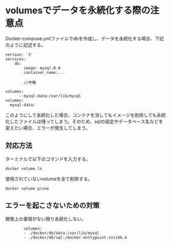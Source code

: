# volumesでデータを永続化する際の注意点

Docker-compose.ymlファイルでdbを作成し、データを永続化する場合、下記のように記述する。

```
version: '3'
services: 
	db:
		image: mysql:8.0
		container_name:...
		
		//中略

volumes:
      - mysql-data:/var/lib/mysql
volumes:
  mysql-data:
```

このようにして永続化した場合、コンテナを消してもイメージを削除しても永続化したファイルは残ってしまう。そのため、sqlの設定やデータベース名などを変えたい場合、エラーが発生してしまう。



## 対応方法

ターミナルで以下のコマンドを入力する。

```
docker volume ls
```



使用されていないvolumeを全て削除する。

```
docker volume prune
```



## エラーを起こさないための対策

開発上の事情がない限り永続化しない。

```
        volumes:
        - ./docker/db/data:/var/lib/mysql
        - ./docker/db/sql:/docker-entrypoint-initdb.d
```

